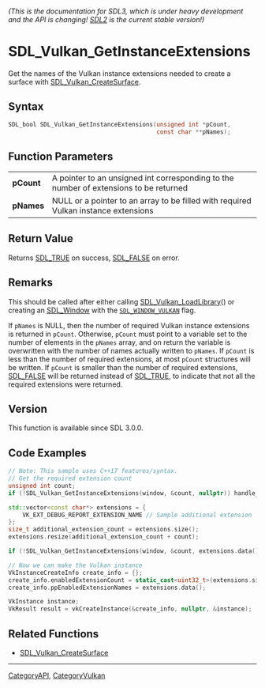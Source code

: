 ###### (This is the documentation for SDL3, which is under heavy development and the API is changing! [SDL2](https://wiki.libsdl.org/SDL2/) is the current stable version!)
# SDL_Vulkan_GetInstanceExtensions

Get the names of the Vulkan instance extensions needed to create a surface with [SDL_Vulkan_CreateSurface](SDL_Vulkan_CreateSurface).

## Syntax

```c
SDL_bool SDL_Vulkan_GetInstanceExtensions(unsigned int *pCount,
                                          const char **pNames);

```

## Function Parameters

|                |                                                                                       |
| -------------- | ------------------------------------------------------------------------------------- |
| **pCount**     | A pointer to an unsigned int corresponding to the number of extensions to be returned |
| **pNames**     | NULL or a pointer to an array to be filled with required Vulkan instance extensions   |

## Return Value

Returns [SDL_TRUE](SDL_TRUE) on success, [SDL_FALSE](SDL_FALSE) on error.

## Remarks

This should be called after either calling
[SDL_Vulkan_LoadLibrary](SDL_Vulkan_LoadLibrary)() or creating an
[SDL_Window](SDL_Window) with the [`SDL_WINDOW_VULKAN`](SDL_WINDOW_VULKAN)
flag.

If `pNames` is NULL, then the number of required Vulkan instance extensions
is returned in `pCount`. Otherwise, `pCount` must point to a variable set
to the number of elements in the `pNames` array, and on return the variable
is overwritten with the number of names actually written to `pNames`. If
`pCount` is less than the number of required extensions, at most `pCount`
structures will be written. If `pCount` is smaller than the number of
required extensions, [SDL_FALSE](SDL_FALSE) will be returned instead of
[SDL_TRUE](SDL_TRUE), to indicate that not all the required extensions were
returned.

## Version

This function is available since SDL 3.0.0.

## Code Examples

```c++
// Note: This sample uses C++17 features/syntax.
// Get the required extension count
unsigned int count;
if (!SDL_Vulkan_GetInstanceExtensions(window, &count, nullptr)) handle_error();

std::vector<const char*> extensions = {
    VK_EXT_DEBUG_REPORT_EXTENSION_NAME // Sample additional extension
};
size_t additional_extension_count = extensions.size();
extensions.resize(additional_extension_count + count);

if (!SDL_Vulkan_GetInstanceExtensions(window, &count, extensions.data() + additional_extension_count)) handle_error();

// Now we can make the Vulkan instance
VkInstanceCreateInfo create_info = {};
create_info.enabledExtensionCount = static_cast<uint32_t>(extensions.size());
create_info.ppEnabledExtensionNames = extensions.data();

VkInstance instance;
VkResult result = vkCreateInstance(&create_info, nullptr, &instance);
```

## Related Functions

* [SDL_Vulkan_CreateSurface](SDL_Vulkan_CreateSurface)

----
[CategoryAPI](CategoryAPI), [CategoryVulkan](CategoryVulkan)


